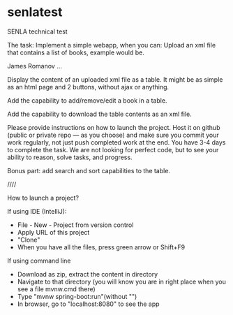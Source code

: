 # senlatest

SENLA technical test

The task:
Implement a simple webapp, when you can:
Upload an xml file that contains a list of books, example would be.

<Books>
  <Book isbn="12383929">
    <Title>Harry Walter</Title>
    <Author>James Romanov</Author>  
  </Book>
  ...
</Books>

Display the content of an uploaded xml file as a table. It might be as simple as an html page and 2
buttons, without ajax or anything.

Add the capability to add/remove/edit a book in a table.

Add the capability to download the table contents as an xml file.

Please provide instructions on how to launch the project. Host it on github (public or private repo
— as you choose) and make sure you commit your work regularly, not just push completed work at the
end. You have 3-4 days to complete the task. We are not looking for perfect code, but to see your
ability to reason, solve tasks, and progress.

Bonus part: add search and sort capabilities to the table.

////

How to launch a project?

If using IDE (IntelliJ):

- File - New - Project from version control
- Apply URL of this project
- "Clone"
- When you have all the files, press green arrow or Shift+F9

If using command line

- Download as zip, extract the content in directory
- Navigate to that directory (you will know you are in right place when you see a file mvnw.cmd
  there)
- Type "mvnw spring-boot:run"(without "")
- In browser, go to "localhost:8080" to see the app
